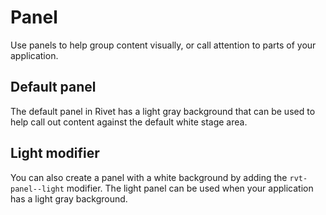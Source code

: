 # Panel
Use panels to help group content visually, or call attention to parts of your application.

## Default panel
The default panel in Rivet has a light gray background that can be used to help call out content against the default white stage area.

## Light modifier
You can also create a panel with a white background by adding the `rvt-panel--light` modifier. The light panel can be used when your application has a light gray background.